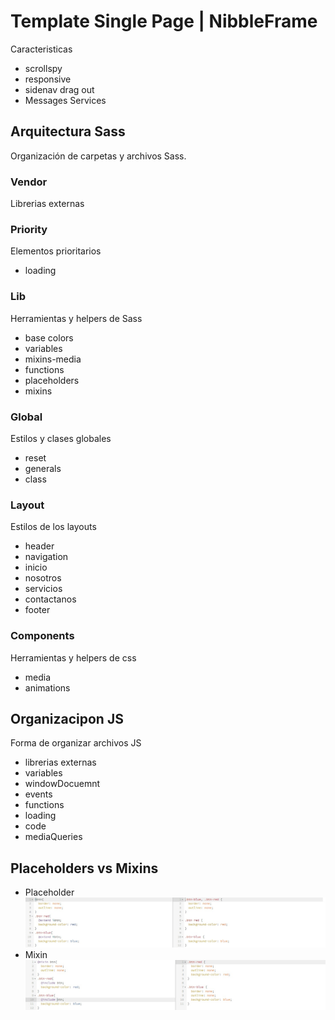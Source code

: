 # Template Single Page | NibbleFrame
Caracteristicas
* scrollspy
* responsive
* sidenav drag out
* Messages Services

## Arquitectura Sass
Organización de carpetas y archivos Sass.

### Vendor
Librerias externas

### Priority
Elementos prioritarios
* loading

### Lib
Herramientas y helpers de Sass
* base colors
* variables
* mixins-media
* functions
* placeholders
* mixins

### Global
Estilos y clases globales
* reset
* generals
* class

### Layout
Estilos de los layouts
* header
* navigation
* inicio
* nosotros
* servicios
* contactanos
* footer

### Components
Herramientas y helpers de css
* media
* animations

## Organizacipon JS
Forma de organizar archivos JS
* librerias externas
* variables
* windowDocuemnt
* events
* functions
* loading
* code
* mediaQueries

## Placeholders vs Mixins
* Placeholder
![Placeholder](../md-resources/placeholder-vs-mixin-1.jpg)
* Mixin
![Mixin](../md-resources/placeholder-vs-mixin-2.jpg)